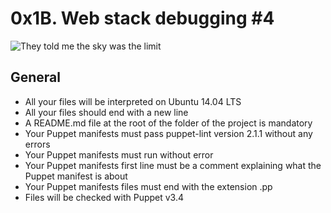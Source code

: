 # 0x1B. Web stack debugging #4


![They told me the sky was the limit](https://s3.amazonaws.com/intranet-projects-files/holbertonschool-sysadmin_devops/313/frdkCrb.jpg)


## General

* All your files will be interpreted on Ubuntu 14.04 LTS
* All your files should end with a new line
* A README.md file at the root of the folder of the project is mandatory
* Your Puppet manifests must pass puppet-lint version 2.1.1 without any errors
* Your Puppet manifests must run without error
* Your Puppet manifests first line must be a comment explaining what the Puppet manifest is about
* Your Puppet manifests files must end with the extension .pp
* Files will be checked with Puppet v3.4
